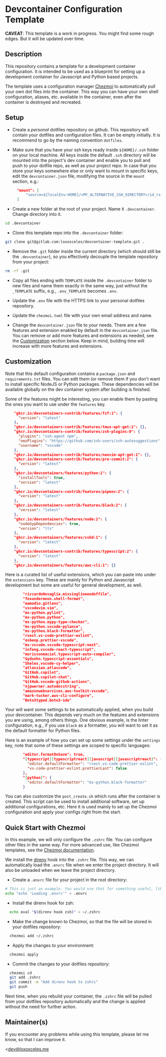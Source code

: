 # Devcontainer Configuration Template

**CAVEAT**: This template is a work in progress. You might find some rough edges. But it will be updated over time.

## Description

This repository contains a template for a development container configuration.
It is intended to be used as a blueprint for setting up a development container
for Javascript and Python based projects.

The template uses a configuration manager [Chezmoi](https://www.chezmoi.io/) to
automatically pull your own dot files into the container. This way you can have
your own shell configuration, aliases, etc. available in the container, even
after the container is destroyed and recreated.

## Setup

- Create a _personal_ dotfiles repository on github. This repository will contain
  your dotfiles and configuration files. It can be empty initially. It is
  recommend to go by the naming convention `dotfiles`.

- Make sure that you have your ssh keys ready inside `${HOME}/.ssh` folder on
  your local machine. All keys inside the default `.ssh` directory will be
  mounted into the project's dev container and enable you to pull and push to
  your dotfile repo, as well as your project repo.
  In case that you store your keys somewhere else or only want to
  mount in specific keys, edit the `devcontainer.json` file, modifying the
  source in the `mount` section, e.g.:

  ```json
    "mount": [
        "source=${localEnv:HOME}/<MY_ALTERNATIVE_SSH_DIRECTORY>/id_rsa,target=/root/.ssh/id_rsa,type=bind,consistency=cached"
    ]
  ```

- Create a new folder at the root of your project. Name it `.devcontainer`. Change directory into it.

```sh
cd .devcontainer
```

- Clone this template repo into the `.devcontainer` folder:

```sh
git clone git@gitlab.com:loxosceles/devcontainer-template.git . 
```

- Remove the `.git` folder inside the current directory (which should still be the `.devcontainer`), so you effectively decouple
  the template repository from your project:

```sh
rm -rf .git
```

- Copy all files ending with `TEMPLATE` inside the `.devcontainer` folder to new files and name them exactly in the same way, just without the `_TEMPLATE` suffix, e.g., `.env_TEMPLATE` becomes `.env`.

- Update the `.env` file with the HTTPS link to your personal dotfiles repository.
- Update the `chezmoi.toml` file with your own email address and name.
- Change the `devcontainer.json` file to your needs. There are a few features and extension enabled by default in the `devcontainer.json` file. You can remove or add more features and extensions as needed, see the [Customization](#customization) section below. Keep in mind, building time will increase with more features and extensions.

## Customization

Note that this default configuration contains a `package.json` and
`requirements.txt` files. You can edit them (or remove them if you don't want to install specific NodeJS or Python packages. These dependencies will be available globally on the dev container system after building is finished.

Some of the features might be interesting, you can enable them by pasting the
ones you want to use under the `features` key.

```json
    "ghcr.io/devcontainers-contrib/features/fzf:1": {
      "version": "latest"
    },
    "ghcr.io/devcontainers-contrib/features/tmux-apt-get:1": {},
    "ghcr.io/devcontainers-contrib/features/zsh-plugins:0": {
      "plugins": "ssh-agent npm",
      "omzPlugins": "https://github.com/zsh-users/zsh-autosuggestions",
      "username": "vscode"
    },
    "ghcr.io/devcontainers-contrib/features/neovim-apt-get:1": {},
    "ghcr.io/devcontainers-contrib/features/pre-commit:2": {
      "version": "latest"
    },
    "ghcr.io/devcontainers/features/python:1": {
      "installTools": true,
      "version": "latest"
    },
    "ghcr.io/devcontainers-contrib/features/pipenv:2": {
      "version": "latest"
    },
    "ghcr.io/devcontainers-contrib/features/black:2": {
      "version": "latest"
    },
    "ghcr.io/devcontainers/features/node:1": {
      "nodeGypDependencies": true,
      "version": "lts"
    },
    "ghcr.io/devcontainers/features/sshd:1": {
      "version": "latest"
    },
    "ghcr.io/devcontainers-contrib/features/typescript:2": {
      "version": "latest"
    },
    "ghcr.io/devcontainers/features/aws-cli:1": {}
```

Here is a curated list of useful extensions, which you can paste into under the
`extensions` key. These are mainly for Python and Javascript development but
some are useful for general development, as well.

```json
        "riccardoNovaglia.missinglineendoffile",
        "foxundermoon.shell-format",
        "eamodio.gitlens",
        "vscodevim.vim",
        "ms-python.pylint",
        "ms-python.python",
        "ms-python.mypy-type-checker",
        "ms-python.vscode-pylance",
        "ms-python.black-formatter",
        "rvest.vs-code-prettier-eslint",
        "esbenp.prettier-vscode",
        "ms-vscode.vscode-typescript-next",
        "infeng.vscode-react-typescript",
        "morissonmaciel.typescript-auto-compiler",
        "Gydunhn.typescript-essentials",
        "Shelex.vscode-cy-helper",
        "atlassian.atlascode",
        "GitHub.copilot",
        "GitHub.copilot-chat",
        "GitHub.vscode-github-actions",
        "njpwerner.autodocstring",
        "amazonwebservices.aws-toolkit-vscode",
        "mark-tucker.aws-cli-configure",
        "Boto3typed.boto3-ide"
```

Your will want some settings to be automatically applied, when you build your
devcontainer. This depends very much on the features and extensions you are
using, among others things. One obvious example, is the linter configuration,
e.g., if you use `black` as a formatter, you will want to set it as the default
formatter for Python files.

Here is an example of how you can set up some settings under the `settings` key,
note that some of these settings are scoped to specific languages:

```json
        "editor.formatOnSave": true,
        "[typescript][typescriptreact][javascript][javascriptreact]": {
          "editor.defaultFormatter": "rvest.vs-code-prettier-eslint",
          "vs-code-prettier-eslint.prettierLast": false
        },
        "[python]": {
          "editor.defaultFormatter": "ms-python.black-formatter"
        }
```

You can also customize the `post_create.sh` which runs after the container is created. This script can be used to install additional software, set up additional configurations, etc. Here it is used mainly to set up the Chezmoi configuration and apply your configs right from the start.

## Quick Start with Chezmoi

In this example, we will only configure the `.zshrc` file. You can configure other files in the same way. For more advanced use, like Chezmoi templates, see the [Chezmoi documentation](https://www.chezmoi.io/reference).

We install the [direnv](https://direnv.net/) hook into the `.zshrc` file. This
way, we can automatically load the `.envrc` file when we enter the project
directory. It will also be unloaded when we leave the project directory.

- Create a `.envrc` file for your project in the root directory:

```sh
# This is just an example. You would use that for something useful, like setting environment variables.
echo "echo 'Loading .envrc'" > .envrc
```

- Install the direnv hook for zsh:

```sh
  echo eval "$(direnv hook zsh)" > ~/.zshrc
```

- Make the change known to Chezmoi, so that the file will be stored in your dotfiles repository:

```sh
  chezmoi add ~/.zshrc
```

- Apply the changes to your environment:

```sh
  chezmoi apply
```

- Commit the changes to your dotfiles repository:

```sh
  chezmoi cd
  git add .zshrc
  git commit -m "Add direnv hook to zshrc"
  git push
```

Next time, when you rebuild your container, the `.zshrc` file will be pulled from your dotfiles repository automatically and the change is applied without the need for further action.

## Maintainer(s)

If you encounter any problems while using this template, please let me know, so that I can improve it.

<dev@loxosceles.me
